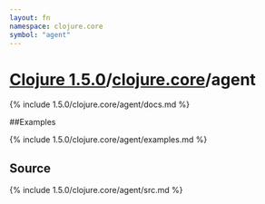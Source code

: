 ```yaml
---
layout: fn
namespace: clojure.core
symbol: "agent"
---
```


# [Clojure 1.5.0](../../)/[clojure.core](../)/agent

{% include 1.5.0/clojure.core/agent/docs.md %}

##Examples

{% include 1.5.0/clojure.core/agent/examples.md %}
## Source
{% include 1.5.0/clojure.core/agent/src.md %}

